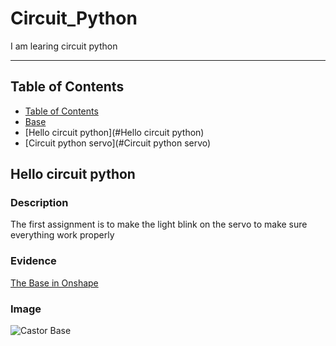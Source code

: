 # Circuit_Python
I am learing circuit python

---
## Table of Contents
* [Table of Contents](#Table-of-Contents)
* [Base](#Base)
* [Hello circuit python](#Hello circuit python)
* [Circuit python servo](#Circuit python servo)

## Hello circuit python

### Description

The first assignment is to make the light blink on the servo to make sure everything work properly

### Evidence
[The Base in Onshape](https://cvilleschools.onshape.com/documents/3e6c82eacf231e6fc3a24dc4/w/3e0f7c82c7beb2b477b70da0/e/6babba573028186e7d29a7ce)

### Image
![Castor Base](https://user-images.githubusercontent.com/60944377/95152897-f8e62380-0742-11eb-967e-9998e1057492.PNG)
